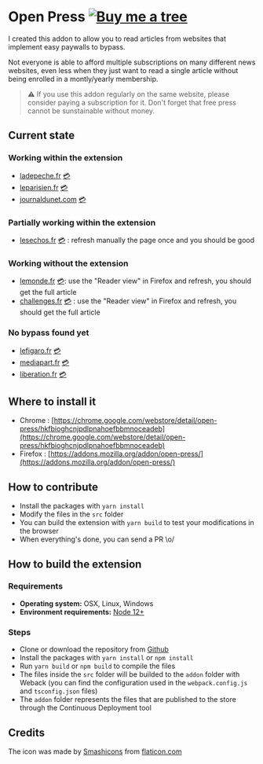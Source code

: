 # Open Press [![Buy me a tree](https://img.shields.io/badge/Buy%20me%20a%20tree-%F0%9F%8C%B3-lightgreen)](https://offset.earth/adrian)

I created this addon to allow you to read articles from websites that implement easy paywalls to bypass.

Not everyone is able to afford multiple subscriptions on many different news websites, even less when they just want to read a single article without being enrolled in a montly/yearly membership.

> ⚠️ If you use this addon regularly on the same website, please consider paying a subscription for it. Don't forget that free press cannot be sunstainable without money.

## Current state

### Working within the extension

- [ladepeche.fr](https://www.ladepeche.fr) [💳](https://clubabonnes.ladepeche.fr/offres)
- [leparisien.fr](http://www.leparisien.fr) [💳](https://abonnement.leparisien.fr/)
- [journaldunet.com](http://www.journaldunet.com) [💳](https://www.journaldunet.com/account/signup/)

### Partially working within the extension

- [lesechos.fr](https://www.lesechos.fr) [💳](https://abonnement.lesechos.fr) : refresh manually the page once and you should be good

### Working without the extension

- [lemonde.fr](https://www.lemonde.fr) [💳](https://abo.lemonde.fr): use the "Reader view" in Firefox and refresh, you should get the full article
- [challenges.fr](https://www.challenges.fr) [💳](https://abo.challenges.fr) : use the "Reader view" in Firefox and refresh, you should get the full article

### No bypass found yet

- [lefigaro.fr](https://www.lefigaro.fr) [💳](https://boutique.lefigaro.fr/abonnement)
- [mediapart.fr](https://www.mediapart.fr) [💳](https://www.mediapart.fr/abo/offres)
- [liberation.fr](https://www.liberation.fr) [💳](https://abo.liberation.fr)

## Where to install it

- Chrome : [https://chrome.google.com/webstore/detail/open-press/hkfbioghcnjpdlpnahoefbbmnoceadeb](https://chrome.google.com/webstore/detail/open-press/hkfbioghcnjpdlpnahoefbbmnoceadeb)
- Firefox : [https://addons.mozilla.org/addon/open-press/](https://addons.mozilla.org/addon/open-press/)

## How to contribute

- Install the packages with `yarn install`
- Modify the files in the `src` folder
- You can build the extension with `yarn build` to test your modifications in the browser
- When everything's done, you can send a PR \o/

## How to build the extension

### Requirements

- **Operating system:** OSX, Linux, Windows
- **Environment requirements:** [Node 12+](https://nodejs.org/en/)

### Steps

- Clone or download the repository from [Github](https://github.com/adriantombu/open-press)
- Install the packages with `yarn install` or `npm install`
- Run `yarn build` or `npm build` to compile the files
- The files inside the `src` folder will be builded to the `addon` folder with Weback (you can find the configuration used in the `webpack.config.js` and `tsconfig.json` files)
- The `addon` folder represents the files that are published to the store through the Continuous Deployment tool

## Credits

The icon was made by [Smashicons](https://www.flaticon.com/authors/smashicons) from [flaticon.com](https://www.flaticon.com)
